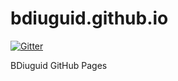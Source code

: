 bdiuguid.github.io
==================

[![Gitter](https://badges.gitter.im/Join%20Chat.svg)](https://gitter.im/BDiuguid/bdiuguid.github.io?utm_source=badge&utm_medium=badge&utm_campaign=pr-badge&utm_content=badge)

BDiuguid GitHub Pages
